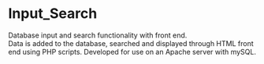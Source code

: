 # Input_Search
Database input and search functionality with front end.</br>
Data is added to the database, searched and displayed through HTML front end using PHP scripts. Developed for use on an Apache server with mySQL.
